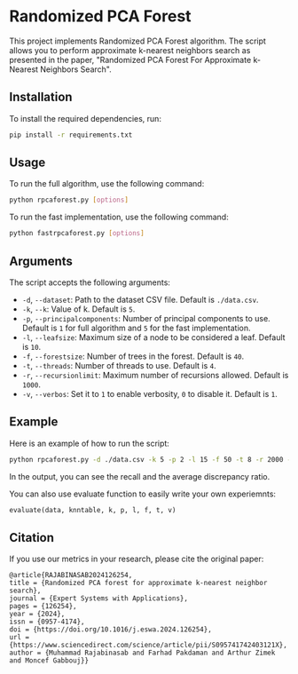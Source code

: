 # Randomized PCA Forest

This project implements Randomized PCA Forest algorithm. The script allows you to perform approximate k-nearest neighbors search as presented in the paper, "Randomized PCA Forest For Approximate k-Nearest Neighbors Search".

## Installation

To install the required dependencies, run:
```bash
pip install -r requirements.txt
```

## Usage

To run the full algorithm, use the following command:
```bash
python rpcaforest.py [options]
```


To run the fast implementation, use the following command:
```bash
python fastrpcaforest.py [options]
```

## Arguments

The script accepts the following arguments:

- `-d`, `--dataset`: Path to the dataset CSV file. Default is `./data.csv`.
- `-k`, `--k`: Value of k. Default is `5`.
- `-p`, `--principalcomponents`: Number of principal components to use. Default is `1` for full algorithm and `5` for the fast implementation.
- `-l`, `--leafsize`: Maximum size of a node to be considered a leaf. Default is `10`.
- `-f`, `--forestsize`: Number of trees in the forest. Default is `40`.
- `-t`, `--threads`: Number of threads to use. Default is `4`.
- `-r`, `--recursionlimit`: Maximum number of recursions allowed. Default is `1000`.
- `-v`, `--verbos`: Set it to `1` to enable verbosity, `0` to disable it. Default is `1`.

## Example

Here is an example of how to run the script:
```bash
python rpcaforest.py -d ./data.csv -k 5 -p 2 -l 15 -f 50 -t 8 -r 2000 -v 1
```

In the output, you can see the recall and the average discrepancy ratio.

You can also use evaluate function to easily write your own experiemnts:

```python
evaluate(data, knntable, k, p, l, f, t, v)
```

## Citation


If you use our metrics in your research, please cite the original paper:


```
@article{RAJABINASAB2024126254,
title = {Randomized PCA forest for approximate k-nearest neighbor search},
journal = {Expert Systems with Applications},
pages = {126254},
year = {2024},
issn = {0957-4174},
doi = {https://doi.org/10.1016/j.eswa.2024.126254},
url = {https://www.sciencedirect.com/science/article/pii/S095741742403121X},
author = {Muhammad Rajabinasab and Farhad Pakdaman and Arthur Zimek and Moncef Gabbouj}}
```
